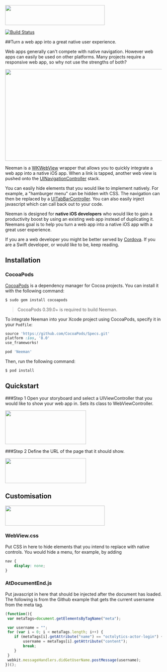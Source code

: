 <img src="http://intellum.github.io/neeman/images/Logo.png" width="320" height="64" />

[![Build Status](https://travis-ci.org/intellum/neeman.svg)](https://travis-ci.org/intellum/neeman)

##Turn a web app into a great native user experience.

Web apps generally can't compete with native navigation. However web apps can easily be used on other platforms. Many projects require a responsive web app, so why not use the strengths of both?

<img src="http://intellum.github.io/neeman/images/Navigation.gif" width="540" height="294" />


Neeman is a [WKWebView](https://developer.apple.com/library/ios/documentation/WebKit/Reference/WKWebView_Ref/) wrapper that allows you to quickly integrate a web app into a native iOS app. When a link is tapped, another web view is pushed onto the [UINavigationController](https://developer.apple.com/library/ios/documentation/UIKit/Reference/UINavigationController_Class/) stack.

You can easily hide elements that you would like to implement natively. For example, a "hamburger menu" can be hidden with CSS. The navigation can then be replaced by a [UITabBarController](https://developer.apple.com/library/ios/documentation/UIKit/Reference/UITabBarController_Class/). You can also easily inject javascript which can call back out to your code. 

Neeman is designed for **native iOS developers** who would like to gain a productivity boost by using an existing web app instead of duplicating it. Neemans goal is to help you turn a web app into a native iOS app with a great user experience.

If you are a web developer you might be better served by [Cordova](https://cordova.apache.org/). If you are a Swift developer, or would like to be, keep reading.

## Installation

### CocoaPods

[CocoaPods](http://cocoapods.org) is a dependency manager for Cocoa projects. You can install it with the following command:

```bash
$ sudo gem install cocoapods
```

> CocoaPods 0.39.0+ is required to build Neeman.

To integrate Neeman into your Xcode project using CocoaPods, specify it in your `Podfile`:

```ruby
source 'https://github.com/CocoaPods/Specs.git'
platform :ios, '8.0'
use_frameworks!

pod 'Neeman'
```

Then, run the following command:

```bash
$ pod install
```

## Quickstart

###Step 1
Open your storyboard and select a UIViewController that you would like to show your web app in. Sets its class to WebViewController.

<img src="http://intellum.github.io/neeman/images/Step-1.png" width="260" height="108" />

###Step 2
Define the URL of the page that it should show.

<img src=" http://intellum.github.io/neeman/images/Step-2.png" width="260" height="80" />

## Customisation
<img src="http://intellum.github.io/neeman/images/ProjectNavigator.png" width="320" height="64" />

### WebView.css
Put CSS in here to hide elements that you intend to replace with native controls. You would hide a menu, for example, by adding

```CSS
nav {
    display: none;
}

```

### AtDocumentEnd.js
Put javascript in here that should be injected after the document has loaded. The following is from the Github example that gets the current username from the meta tag.

```javascript
(function(){
 var metaTags=document.getElementsByTagName("meta");

 var username = "";
 for (var i = 0; i < metaTags.length; i++) {
    if (metaTags[i].getAttribute("name") == "octolytics-actor-login") {
        username = metaTags[i].getAttribute("content");
        break;
    }
 }
 webkit.messageHandlers.didGetUserName.postMessage(username);
})();
```

